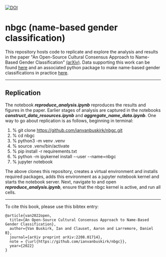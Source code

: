 [![DOI](https://zenodo.org/badge/512889975.svg)](https://zenodo.org/badge/latestdoi/512889975)

# nbgc (name-based gender classification)

This repository hosts code to replicate and explore the analysis and results in the paper "An Open-Source Cultural Consensus Approach to Name-Based Gender Classification" [(arXiv)](https://arxiv.org/abs/2208.01714). Data supporting this work can be found [here](https://osf.io/tz38q/) and an associated python package to make name-based gender classifications in practice [here](https://github.com/ianvanbuskirk/nomquamgender).

---

## Replication

The notebook ***reproduce_analysis.ipynb*** reproduces the results and figures in the paper. Earlier stages of analysis are captured in the notebooks ***construct_data_resources.ipynb*** and ***aggregate_name_data.ipynb***. One way to go about replication is as follows, beginning in terminal:

1. % git clone <https://github.com/ianvanbuskirk/nbgc.git>
2. % cd nbgc
3. % python3 -m venv .venv
4. % source .venv/bin/activate
5. % pip install -r requirements.txt
6. % python -m ipykernel install --user --name=nbgc
7. % jupyter notebook

The above clones this repository, creates a virtual environment and installs required packages, adds this environment as a jupyter notebook kernel and starts the notebook server. Next, navigate to and open ***reproduce_analysis.ipynb***, ensure that the nbgc kernel is active, and run all cells.

---

To cite this book, please use this bibtex entry:

```
@article{van2022open,
  title={An Open-Source Cultural Consensus Approach to Name-Based Gender Classification},
  author={Van Buskirk, Ian and Clauset, Aaron and Larremore, Daniel B},
  journal={arXiv preprint arXiv:2208.01714},
  note = {\url{https://github.com/ianvanbuskirk/nbgc}},
  year={2022}
}
```
